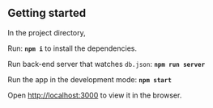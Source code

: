 ## Getting started

In the project directory,

Run: **`npm i`** to install the dependencies.

Run back-end server that watches `db.json`: **`npm run server`** 

Run the app in the development mode: **`npm start`**

Open [http://localhost:3000](http://localhost:3000) to view it in the browser.
